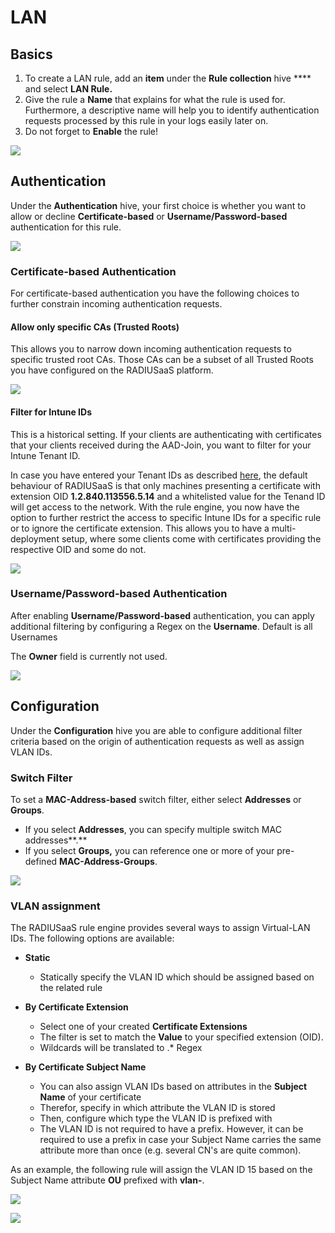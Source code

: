 # LAN

## Basics

1. To create a LAN rule, add an **item** under the **Rule collection** hive **** and select **LAN Rule.**&#x20;
2. Give the rule a **Name** that explains for what the rule is used for. Furthermore, a descriptive name will help you to identify authentication requests processed by this rule in your logs easily later on.
3. Do not forget to **Enable** the rule!

![](<../../../.gitbook/assets/image (65) (1) (1) (1).png>)

## **Authentication**&#x20;

Under the **Authentication** hive, your first choice is whether you want to allow or decline **Certificate-based** or **Username/Password-based** authentication for this rule.

![](<../../../.gitbook/assets/image (70).png>)

### **Certificate-based Authentication**

For certificate-based authentication you have the following choices to further constrain incoming authentication requests.

#### Allow only specific CAs (Trusted Roots)

This allows you to narrow down incoming authentication requests to specific trusted root CAs. Those CAs can be a subset of all Trusted Roots you have configured on the RADIUSaaS platform.

![](<../../../.gitbook/assets/image (62) (1) (1).png>)

#### Filter for Intune IDs&#x20;

This is a historical setting. If your clients are authenticating with certificates that your clients received during the AAD-Join, you want to filter for your Intune Tenant ID.&#x20;

In case you have entered your Tenant IDs as described [here](../settings-trusted-roots/intune-cert.md#configure-intune-ids), the default behaviour of RADIUSaaS is that only machines presenting a certificate with extension OID **1.2.840.113556.5.14** and a whitelisted value for the Tenand ID will get access to the network. With the rule engine, you now have the option to further restrict the access to specific Intune IDs for a specific rule or to ignore the certificate extension. This allows you to have a multi-deployment setup, where some clients come with certificates providing the respective OID and some do not.&#x20;

![](<../../../.gitbook/assets/image (77) (1) (1) (1).png>)

### Username/Password-based Authentication

After enabling **Username/Password-based** authentication, you can apply additional filtering by configuring a Regex on the **Username**. Default is all Usernames

The **Owner** field is currently not used.

&#x20;

![](<../../../.gitbook/assets/image (74) (1).png>)

## Configuration

Under the **Configuration** hive you are able to configure additional filter criteria based on the origin of authentication requests as well as assign VLAN IDs.

### Switch Filter

To set a **MAC-Address-based** switch filter, either select **Addresses** or **Groups**.&#x20;

* If you select **Addresses**, you can specify multiple switch MAC addresses**.**&#x20;
* If you select **Groups,** you can reference one or more of your pre-defined **MAC-Address-Groups**.&#x20;

![](<../../../.gitbook/assets/image (72).png>)

### VLAN assignment

The RADIUSaaS rule engine provides several ways to assign Virtual-LAN IDs. The following options are available:

*   **Static**

    * Statically specify the VLAN ID which should be assigned based on the related rule


*   **By Certificate Extension**

    * Select one of your created **Certificate Extensions**
    * The filter is set to match the **Value** to your specified extension (OID).&#x20;
    * Wildcards will be translated to .\* Regex


* **By Certificate Subject Name**
  * You can also assign VLAN IDs based on attributes in the **Subject Name** of your certificate
  * Therefor, specify in which attribute the VLAN ID is stored
  * Then, configure which type the VLAN ID is prefixed with
  * The VLAN ID is not required to have a prefix. However, it can be required to use a prefix in case your Subject Name carries the same attribute more than once (e.g. several CN's are quite common).

As an example, the following rule will assign the VLAN ID 15 based on the Subject Name attribute **OU** prefixed with **vlan-**.

![](<../../../.gitbook/assets/image (78) (1) (1) (1).png>)

![](<../../../.gitbook/assets/image (67) (1) (1).png>)
